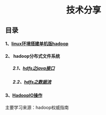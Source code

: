# <p align="center">技术分享</p>
## 目录

#### 1、[linux环境搭建单机版hadoop](./docs/study_7.md)
#### 2、 hadoop分布式文件系统
##### &ensp;&ensp;&ensp; 2.1、[hdfs之java接口](./docs/study_1.md) 
##### &ensp;&ensp;&ensp; 2.2、[hdfs之数据流](./docs/study_2.md) 
#### 3、[HadoopIO操作](./docs/study_3.md) 


主要学习来源：hadoop权威指南







